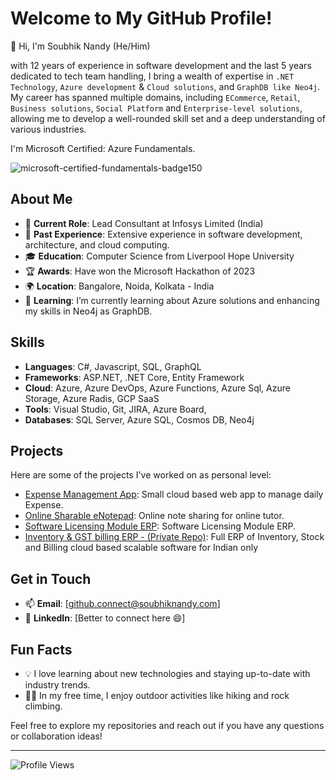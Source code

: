 # Welcome to My GitHub Profile!

👋 Hi, I'm Soubhik Nandy (He/Him)

with 12 years of experience in software development and the last 5 years dedicated to tech team handling, I bring a wealth of expertise in `.NET Technology`, `Azure development` & `Cloud solutions`, and `GraphDB like Neo4j`. My career has spanned multiple domains, including `ECommerce`, `Retail`, `Business solutions`, `Social Platform` and `Enterprise-level solutions`, allowing me to develop a well-rounded skill set and a deep understanding of various industries.

I'm Microsoft Certified: Azure Fundamentals.

![microsoft-certified-fundamentals-badge150](https://github.com/user-attachments/assets/c46d1e7b-47b4-4eaa-b46f-04828eab7858)


## About Me

- 💼 **Current Role**: Lead Consultant at Infosys Limited (India)
- 🏢 **Past Experience**: Extensive experience in software development, architecture, and cloud computing.
- 🎓 **Education**: Computer Science from Liverpool Hope University
- 🏆 **Awards**: Have won the Microsoft Hackathon of 2023
- 🌍 **Location**: Bangalore, Noida, Kolkata - India
- 🌱 **Learning**: I’m currently learning about Azure solutions and enhancing my skills in Neo4j as GraphDB.

## Skills

- **Languages**: C#, Javascript, SQL, GraphQL
- **Frameworks**: ASP.NET, .NET Core, Entity Framework
- **Cloud**: Azure, Azure DevOps, Azure Functions, Azure Sql, Azure Storage, Azure Radis, GCP SaaS
- **Tools**: Visual Studio, Git, JIRA, Azure Board, 
- **Databases**: SQL Server, Azure SQL, Cosmos DB, Neo4j

## Projects

Here are some of the projects I've worked on as personal level:

- [Expense Management App](https://github.com/JicoDotNet/Expense-Management-Bucket): Small cloud based web app to manage daily Expense.
- [Online Sharable eNotepad](https://github.com/JicoDotNet/Online-Sharable-eNotepad-AspNet-With-AzureTableStorage): Online note sharing for online tutor.
- [Software Licensing Module ERP](https://github.com/JicoDotNet/Software-Licensing-Module-ERP-Net8.0): Software Licensing Module ERP.
- [Inventory & GST billing ERP - (Private Repo)](https://github.com/JicoDotNet/Full-Inventory-by-Asp-Net-Azure): Full ERP of Inventory, Stock and Billing cloud based scalable software for Indian only

## Get in Touch

- 📫 **Email**: [github.connect@soubhiknandy.com]
- 💼 **LinkedIn**: [Better to connect here 😄]

## Fun Facts

- 💡 I love learning about new technologies and staying up-to-date with industry trends.
- 🧗‍♂️ In my free time, I enjoy outdoor activities like hiking and rock climbing.

Feel free to explore my repositories and reach out if you have any questions or collaboration ideas!

---

![Profile Views](https://komarev.com/ghpvc/?username=JicoDotNet&color=blue)
